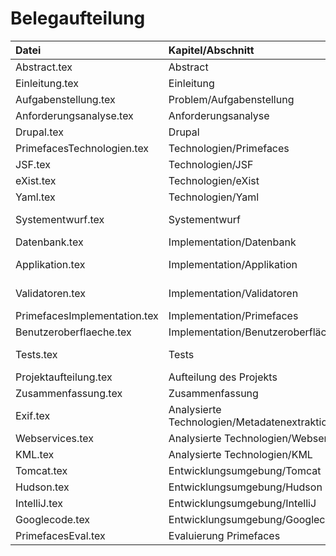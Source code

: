 # Belegaufteilung #

| **Datei** | **Kapitel/Abschnitt** | **Bearbeiter** | **Abgeschlossen** |
|:----------|:----------------------|:---------------|:------------------|
|Abstract.tex|Abstract|Jeder| 99% |
|Einleitung.tex|Einleitung|Rico| 99% |
|Aufgabenstellung.tex|Problem/Aufgabenstellung|Rico| 99% |
|Anforderungsanalyse.tex|Anforderungsanalyse|Markus,Martin| 99% |
|Drupal.tex|Drupal|Martin| 99% |
|PrimefacesTechnologien.tex|Technologien/Primefaces|Stefan| 99% |
|JSF.tex|Technologien/JSF|Stefan| 99% |
|eXist.tex|Technologien/eXist|Markus| 99% |
|Yaml.tex|Technologien/Yaml|Martin| 99% |
|Systementwurf.tex|Systementwurf|Markus, Martin| 70% |
|Datenbank.tex|Implementation/Datenbank|Markus| 99% |
|Applikation.tex|Implementation/Applikation|Jeder| R = 99%, S=99% |
|Validatoren.tex|Implementation/Validatoren|Martin/Markus| MS= 100% MU=100% |
|PrimefacesImplementation.tex|Implementation/Primefaces|Stefan| 100% |
|Benutzeroberflaeche.tex|Implementation/Benutzeroberfläche|Martin| 100% |
|Tests.tex|Tests|Jeder| S=99% MU=99% |
|Projektaufteilung.tex|Aufteilung des Projekts|Jeder| 100% |
|Zusammenfassung.tex|Zusammenfassung|Jeder| 100% |
|Exif.tex|Analysierte Technologien/Metadatenextraktion/Exif|Stefan| 99% |
|Webservices.tex|Analysierte Technologien/Webservices| Stefan | 99% |
|KML.tex|Analysierte Technologien/KML|Martin| 99% |
|Tomcat.tex|Entwicklungsumgebung/Tomcat|Rico| 99% |
|Hudson.tex|Entwicklungsumgebung/Hudson|Rico| 99% |
|IntelliJ.tex|Entwicklungsumgebung/IntelliJ|Martin| 99% |
|Googlecode.tex|Entwicklungsumgebung/Googlecode|Rico| 99% |
|PrimefacesEval.tex|Evaluierung Primefaces|Rico| 99% |